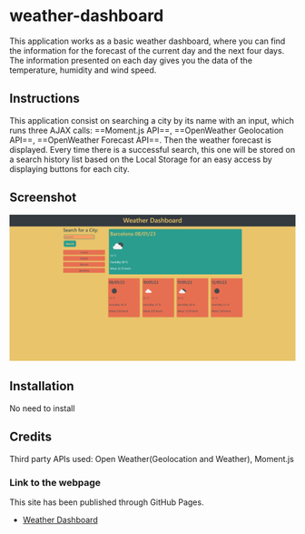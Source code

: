 # weather-dashboard

This application works as a basic weather dashboard, where you can find the information for the forecast of the current day and the next four days. The information presented on each day gives you the data of the temperature, humidity and wind speed.

## Instructions

This application consist on searching a city by its name with an input, which runs three AJAX calls: ==Moment.js API==, ==OpenWeather Geolocation API==, ==OpenWeather Forecast API==. Then the weather forecast is displayed. Every time there is a successful search, this one will be stored on a search history list based on the Local Storage for an easy access by displaying buttons for each city.

## Screenshot

![Screenshot of the Weather Dashboard](./assets/pictures/Screenshot%202023-01-08%20210135.png)

## Installation

No need to install

## Credits

Third party APIs used: Open Weather(Geolocation and Weather), Moment.js

### Link to the webpage

This site has been published through GitHub Pages.

-   [Weather Dashboard](https://2g2-99.github.io/weather-dashboard/)
